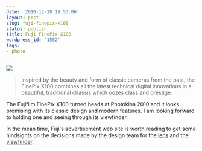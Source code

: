 ```yaml
---
date: '2010-12-28 19:53:06'
layout: post
slug: fuji-finepix-x100
status: publish
title: Fuji FinePix X100
wordpress_id: '1552'
tags:
- photo
---
```


![](http://www.finepix-x100.com/sites/all/modules/x100/content/images/x100/control_1.jpg)

>Inspired by the beauty and form of classic cameras from the past, the FinePix X100 combines all the latest technical digital innovations in a beautiful, traditional chassis which oozes class and prestige.

The Fujifilm FinePix X100 turned heads at Photokina 2010 and it looks promising with its classic design and modern features.
I am looking forward to holding one and seeing through its viewfinder.

In the mean time, Fuji's advertisement web site is  worth reading to get some hindsights on the decisions made by the design team for the [lens][lens] and the [viewfinder][viewfinder].

[finepix]: http://www.finepix-x100.com/
[lens]: http://www.finepix-x100.com/story/
[viewfinder]: http://www.finepix-x100.com/story/viewfinder
